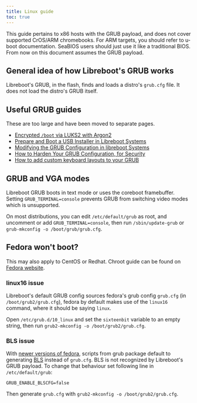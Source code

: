 ```yaml
---
title: Linux guide
toc: true
---
```


This guide pertains to x86 hosts with the GRUB payload, and does not cover
supported CrOS/ARM chromebooks. For ARM targets, you should refer to u-boot
documentation. SeaBIOS users should just use it like a traditional BIOS.
From now on this document assumes the GRUB payload.

## General idea of how Libreboot's GRUB works

Libreboot's GRUB, in the flash, finds and loads a distro's `grub.cfg` file. It
does not load the distro's GRUB itself.

## Useful GRUB guides

These are too large and have been moved to separate pages.

* [Encrypted `/boot` via LUKS2 with Argon2](grub_encrypted_boot/)
* [Prepare and Boot a USB Installer in Libreboot Systems](grub_boot_installer/)
* [Modifying the GRUB Configuration in libreboot Systems](grub_cbfs/)
* [How to Harden Your GRUB Configuration, for Security](grub_hardening/)
* [How to add custom keyboard layouts to your GRUB](grub_keymap/)

## GRUB and VGA modes

Libreboot GRUB boots in text mode or uses the coreboot framebuffer. Setting
`GRUB_TERMINAL=console` prevents GRUB from switching video modes which is
unsupported.

On most distributions, you can edit `/etc/default/grub` as root, and uncomment
or add `GRUB_TERMINAL=console`, then run `/sbin/update-grub` or `grub-mkconfig
-o /boot/grub/grub.cfg`.

## Fedora won't boot?

This may also apply to CentOS or Redhat. Chroot guide can be found on
[Fedora website](https://docs.fedoraproject.org/en-US/quick-docs/bootloading-with-grub2/#restoring-bootloader-using-live-disk).

### linux16 issue

Libreboot's default GRUB config sources fedora's grub config
`grub.cfg` (in `/boot/grub2/grub.cfg`), fedora by default makes use of the
`linux16` command, where it should be saying `linux`.

Open `/etc/grub.d/10_linux` and set the `sixteenbit` variable to an empty
string, then run `grub2-mkconfig -o /boot/grub2/grub.cfg`.

### BLS issue

With [newer versions of
fedora](https://fedoraproject.org/wiki/Changes/BootLoaderSpecByDefault),
scripts from grub package default to generating
[BLS](https://www.freedesktop.org/wiki/Specifications/BootLoaderSpec/) instead
of `grub.cfg`. BLS is not recognized by Libreboot's GRUB payload. To change
that behaviour set following line in `/etc/default/grub`:

	GRUB_ENABLE_BLSCFG=false

Then generate `grub.cfg` with `grub2-mkconfig -o /boot/grub2/grub.cfg`.
